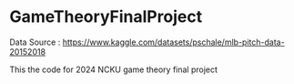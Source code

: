 # GameTheoryFinalProject
Data Source : https://www.kaggle.com/datasets/pschale/mlb-pitch-data-20152018

This the code for 2024 NCKU game theory final project
